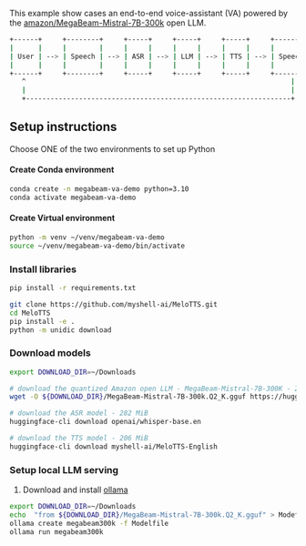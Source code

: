 This example show cases an end-to-end voice-assistant (VA) powered by the [amazon/MegaBeam-Mistral-7B-300k](https://huggingface.co/amazon/MegaBeam-Mistral-7B-300k) open LLM.

```bash
+------+     +--------+     +-----+     +-----+     +-----+     +--------+
|      |     |        |     |     |     |     |     |     |     |        |
| User | --> | Speech | --> | ASR | --> | LLM | --> | TTS | --> | Speech |
|      |     |        |     |     |     |     |     |     |     |        |
+------+     +--------+     +-----+     +-----+     +-----+     +--------+
   ^                                                                 |
   |                                                                 |
   +-----------------------------------------------------------------+
```

## Setup instructions
Choose ONE of the two environments to set up Python

#### Create Conda environment
```bash
conda create -n megabeam-va-demo python=3.10
conda activate megabeam-va-demo
```

#### Create Virtual environment
```bash
python -m venv ~/venv/megabeam-va-demo
source ~/venv/megabeam-va-demo/bin/activate
```

### Install libraries
```bash
pip install -r requirements.txt

git clone https://github.com/myshell-ai/MeloTTS.git
cd MeloTTS
pip install -e .
python -m unidic download
```

### Download models
```bash
export DOWNLOAD_DIR=~/Downloads

# download the quantized Amazon open LLM - MegaBeam-Mistral-7B-300K - 2.6GiB
wget -O ${DOWNLOAD_DIR}/MegaBeam-Mistral-7B-300k.Q2_K.gguf https://huggingface.co/RichardErkhov/amazon_-_MegaBeam-Mistral-7B-300k-gguf/resolve/main/MegaBeam-Mistral-7B-300k.Q2_K.gguf?download=true

# download the ASR model - 282 MiB
huggingface-cli download openai/whisper-base.en

# download the TTS model - 206 MiB
huggingface-cli download myshell-ai/MeloTTS-English
```

### Setup local LLM serving
1. Download and install [ollama](https://ollama.com/download)

```bash
export DOWNLOAD_DIR=~/Downloads
echo  "from ${DOWNLOAD_DIR}/MegaBeam-Mistral-7B-300k.Q2_K.gguf" > Modefile
ollama create megabeam300k -f Modelfile
ollama run megabeam300k
```